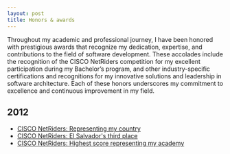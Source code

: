 ```yaml
---
layout: post
title: Honors & awards
---
```


Throughout my academic and professional journey, I have been honored with prestigious awards that recognize my dedication, expertise, and contributions to the field of software development. These accolades include the recognition of the CISCO NetRiders competition for my excellent participation during my Bachelor’s program, and other industry-specific certifications and recognitions for my innovative solutions and leadership in software architecture. Each of these honors underscores my commitment to excellence and continuous improvement in my field.

## 2012
- [CISCO NetRiders: Representing my country][netriders_international_representative]
- [CISCO NetRiders: El Salvador's third place][netriders_third_place_el_salvador]
- [CISCO NetRiders: Highest score representing my academy][netriders-best-grade]

[netriders_international_representative]: https://drive.google.com/file/d/1NJHnmpRzHWMamru8y_XDOTcv1OSMzokz/view?usp=sharing
[netriders_third_place_el_salvador]: https://drive.google.com/file/d/1ucMD6WNOVEPMAR9Dl9R0XYScOZJGiQL4/view?usp=sharing
[netriders-best-grade]: https://drive.google.com/file/d/1c4pJPi9xSxwO2vv3TvIN-3ikX_apo27t/view?usp=sharing